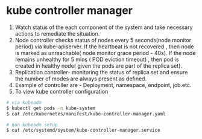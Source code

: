 # kube controller manager

1. Watch status of the each component of the system and take necessary actions to remediate the situation.
2. Node controller checks status of nodes every 5 seconds(node monitor period) via kube-apiserver. If the heartbeat is not recovered , then node is marked as unreachable( node monitor grace period - 40s). If the node remains unhealthy for 5 mins ( POD eviction timeout) , then pod is created in healthy node( given the pods are part of the replica set).
3. Replication controller- monitoring the status of replica set and ensure the number of modes are always present as defined.
4. Example of controller are - Deployment, namespace, endpoint, job.etc.
5. To view kube controller configuration

~~~bash
# via kubeadm
$ kubectl get pods -n kube-system
$ cat /etc/kubernetes/manifest/kube-controller-manager.yaml

# non kubeadm setup
$ cat /etc/systemd/system/kube-controller-manager.service
